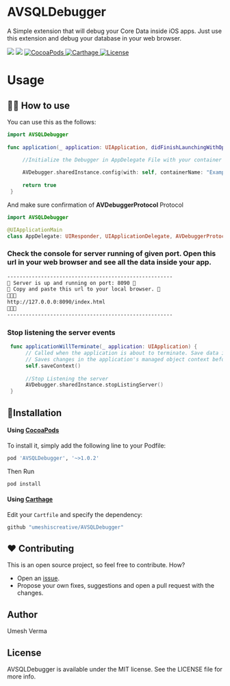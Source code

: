 

# AVSQLDebugger
A Simple extension that will debug your Core Data inside iOS apps. Just use this extension and debug your database in your web browser.

<p align="left">
    <img src="https://img.shields.io/badge/swift-5-brightgreen.svg" />
        <img src="https://img.shields.io/badge/Platforms-iOS-blue.svg?style=flat" />
    <a href="https://cocoapods.org/pods/AVSQLDebugger">
        <img src="https://img.shields.io/cocoapods/v/AVSQLDebugger.svg" alt="CocoaPods" />
    </a>
    <a href="https://github.com/Carthage/Carthage">
        <img src="https://img.shields.io/badge/carthage-compatible-4BC51D.svg?style=flat" alt="Carthage" />
    </a>
    <a href="https://opensource.org/licenses/MIT">
      <img src="https://img.shields.io/badge/License-MIT-yellow.svg" alt="License" />
    </a>
</p>


# Usage
## 👩‍💻 How to use

You can use this as the follows:

```swift
import AVSQLDebugger
  
func application(_ application: UIApplication, didFinishLaunchingWithOptions launchOptions: [UIApplication.LaunchOptionsKey: Any]?) -> Bool {

     //Initialize the Debugger in AppDelegate File with your container name and set your custom Port Number
        
     AVDebugger.sharedInstance.config(with: self, containerName: "Example", port: 8090)
        
     return true
 }

```

And make sure confirmation of **AVDebuggerProtocol** Protocol

```swift
import AVSQLDebugger

@UIApplicationMain
class AppDelegate: UIResponder, UIApplicationDelegate, AVDebuggerProtocol { ... }

```

### Check the console for server running of given port. Open this url in your web browser and see all the data inside your app.

```bash
------------------------------------------------------
🎉 Server is up and running on port: 8090 🎉
🎉 Copy and paste this url to your local browser. 🎉
🚀🚀🚀
http://127.0.0.0:8090/index.html
🚀🚀🚀
------------------------------------------------------
```

### Stop listening the server events

```swift
 func applicationWillTerminate(_ application: UIApplication) {
      // Called when the application is about to terminate. Save data if appropriate.
      // Saves changes in the application's managed object context before the application terminates.
      self.saveContext()
      
      //Stop Listening the server
      AVDebugger.sharedInstance.stopListingServer()
 }
```

## 📲Installation

#### Using [CocoaPods](https://cocoapods.org)
To install it, simply add the following line to your Podfile:

```ruby
pod 'AVSQLDebugger', '~>1.0.2'
```
Then Run

```ruby
pod install
```
#### Using [Carthage](https://github.com/carthage)

Edit your `Cartfile` and specify the dependency:

```bash
github "umeshiscreative/AVSQLDebugger"
```


## ❤️ Contributing

This is an open source project, so feel free to contribute. How?
- Open an [issue](https://github.com/umeshiscreative/AVSQLDebugger/issues/new).
- Propose your own fixes, suggestions and open a pull request with the changes.

## Author

Umesh Verma

## License

AVSQLDebugger is available under the MIT license. See the LICENSE file for more info.
